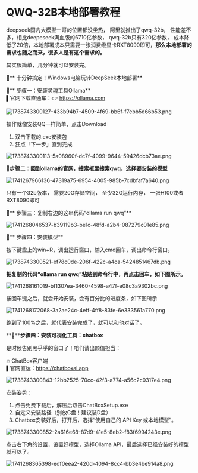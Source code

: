 # QWQ-32B本地部署教程

deepseek国内大模型一哥的位置都没坐热， 阿里就推出了qwq-32b， 性能差不多，相比deepeseek满血版的6710亿参数， qwq-32b只有320亿参数， 成本降低了20倍，本地部署成本只需要一张消费级显卡RXT8090即可，**那么本地部署的需求也随之而来，很多人是有这个需求的。**

其实很简单，几分钟就可以安装完。

  
**🚀**** 十分钟搞定！Windows电脑玩转DeepSeek本地部署**

  
**🌈**** 步骤一：安装灵魂工具Ollama**  
▌官网下载直通车：👉 https://ollama.com  


![1738743300127-433b94b7-4509-4f69-bb6f-f7ebb5d66b53.png](./img/2KsFD2gXYAk9XFcE/1738743300127-433b94b7-4509-4f69-bb6f-f7ebb5d66b53-862598.png)

操作就像安装QQ一样简单，点击Download

1. 双击下载的.exe安装包
2. 狂点「下一步」直到完成

![1738743300113-5a08960f-dc7f-4099-9644-59426dcb73ae.png](./img/2KsFD2gXYAk9XFcE/1738743300113-5a08960f-dc7f-4099-9644-59426dcb73ae-970315.png)

🌈**步骤二：回到ollama的官网，搜索框里搜索qwq，选择要安装的模型**

![1741267966136-47319a75-6954-4005-985b-7cdbfaf7a640.png](./img/2KsFD2gXYAk9XFcE/1741267966136-47319a75-6954-4005-985b-7cdbfaf7a640-714353.png)  
  
只有一个32b版本，  需要20G存储空间，  至少32G运行内存，  一张H100或者RXT8090即可

  
**🌈**** 步骤三：复制右边的这串代码“ollama run qwq”**

![1741268046537-b39119b3-be1c-48fd-a2b4-087279c01e85.png](./img/2KsFD2gXYAk9XFcE/1741268046537-b39119b3-be1c-48fd-a2b4-087279c01e85-051742.png)

  
**🌈**** 步骤四：安装模型**

按下键盘上的win+R，调出运行窗口，输入cmd回车，调出命令行窗口。

![1738743300521-ef78c0de-206f-422c-a4ca-5424851467db.png](./img/2KsFD2gXYAk9XFcE/1738743300521-ef78c0de-206f-422c-a4ca-5424851467db-962392.png)  


**把复制的代码“ollama run qwq”粘贴到命令行中，再点击回车，如下图所示。**

![1741268161019-bf1307ea-3460-4598-a47f-e08c3a9302bc.png](./img/2KsFD2gXYAk9XFcE/1741268161019-bf1307ea-3460-4598-a47f-e08c3a9302bc-524277.png)

按回车键之后，就会开始安装，会有百分比的进度条，如下图所示

![1741268172068-3a2ae24c-4eff-4ff8-83fe-6e333561a770.png](./img/2KsFD2gXYAk9XFcE/1741268172068-3a2ae24c-4eff-4ff8-83fe-6e333561a770-287750.png)

跑到了100%之后，就代表安装完成了，就可以和他对话了。

**🌈****步骤四：安装可视化工具：chatbox**

是时候告别黑乎乎的窗口了！咱们请出颜值担当：

🔥 ChatBox客户端  
▌官网直达：<https://chatboxai.app>

![1738743300843-12bb2525-70cc-42f3-a774-a56c2c0317e4.png](./img/2KsFD2gXYAk9XFcE/1738743300843-12bb2525-70cc-42f3-a774-a56c2c0317e4-560829.png)

安装姿势：

1. 点击免费下载后，解压后双击ChatBoxSetup.exe
2. 自定义安装路径（别放C盘！建议装D盘）
3. Chatbox安装好后，打开后，选择“使用自己的 API Key 或本地模型”。

![1738743300852-2a616e68-87d9-41e5-8eb2-f83f6994243e.png](./img/2KsFD2gXYAk9XFcE/1738743300852-2a616e68-87d9-41e5-8eb2-f83f6994243e-874031.png)

点击右下角的设置，设置好模型，选择Ollama API，最后选择已经安装好的模型就可以了。

![1741268365398-edf0eea2-420d-4094-8cc4-bb3e4be914a8.png](./img/2KsFD2gXYAk9XFcE/1741268365398-edf0eea2-420d-4094-8cc4-bb3e4be914a8-180259.png)
